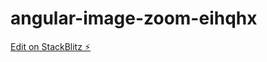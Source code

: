 # angular-image-zoom-eihqhx

[Edit on StackBlitz ⚡️](https://stackblitz.com/edit/angular-image-zoom-eihqhx)